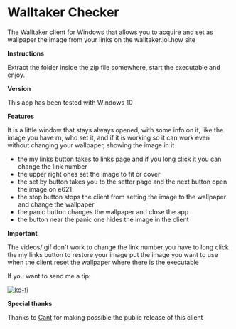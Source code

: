# Walltaker Checker
The Walltaker client for Windows that allows you to acquire and set as wallpaper the image from your links on the walltaker.joi.how site 
 
**Instructions**

Extract the folder inside the zip file somewhere, start the executable and enjoy.

**Version**

This app has been tested with Windows 10

**Features**

It is a little window that stays always opened, with some info on it, like the image you have rn, who set it, and if it is working
so it can work even without changing your wallpaper, showing the image in it

- the my links button takes to links page and if you long click it you can change the link number
- the upper right ones set the image to fit or cover
- the set by button takes you to the setter page and the next button open the image on e621
- the stop button stops the client from setting the image to the wallpaper and change the wallpaper 
- the panic button changes the wallpaper and close the app
- the button near the panic one hides the image in the client

**Important**

The videos/ gif don't work
to change the link number you have to long click the my links button
to restore your image put the image you want to use when the client reset the wallpaper where there is the executable

If you want to send me a tip:

[![ko-fi](https://ko-fi.com/img/githubbutton_sm.svg)](https://ko-fi.com/gios2)

**Special thanks**

Thanks to [Cant](https://walltaker.joi.how/users/cant77) for making possible the public release of this client
